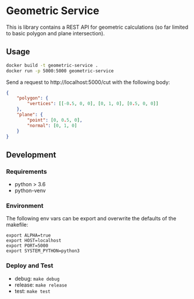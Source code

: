 # Geometric Service

This is library contains a REST API for geometric calculations (so far limited to basic polygon and plane intersection).

## Usage
```bash
docker build -t geometric-service .
docker run -p 5000:5000 geometric-service
```
Send a request to http://localhost:5000/cut with the following body:
```json
{
    "polygon": {
        "vertices": [[-0.5, 0, 0], [0, 1, 0], [0.5, 0, 0]]
    },
    "plane": {
        "point": [0, 0.5, 0],
        "normal": [0, 1, 0]
    }
}
```

## Development

### Requirements
- python > 3.6
- python-venv

### Environment
The following env vars can be export and overwrite the defaults of the makefile:
```
export ALPHA=true
export HOST=localhost
export PORT=5000
export SYSTEM_PYTHON=python3
```

### Deploy and Test
- debug: `make debug`
- release: `make release`
- test: `make test`